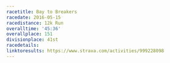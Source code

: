 ```yaml
---
racetitle: Bay to Breakers
racedate: 2016-05-15
racedistance: 12k Run
overalltime: '45:36'
overallplace: 151
divisionplace: 41st
racedetails:
linktoresults: https://www.strava.com/activities/999228098
---
```


